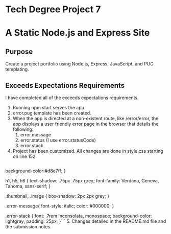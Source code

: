 # Tech Degree Project 7
# A Static Node.js and Express Site

## Purpose
Create a project portfolio using Node.js, Express, JavaScript, and PUG templating.

## Exceeds Expectations Requirements
I have completed all of the exceeds expectations requirements.

1. Running npm start serves the app.
2. error.pug template has been created.
3. When the app is directed at a non-existent route, like /error/error, the app displays a user friendly error page in the browser that details the following:
    1. error.message
    2. error.status (I use error.statusCode)
    3. error.stack
4. Project has been customized. All changes are done in style.css starting on line 152.
    ```body{
  background-color:#d8e7ff;
}

h1, h5, h6 {
  text-shadow: .75px .75px grey;
  font-family: Verdana, Geneva, Tahoma, sans-serif;
}

.thumbnail, .image {
  box-shadow: 2px 2px grey;
}

.error-message{
  font-style: italic;
  color: #000000;
}

.error-stack {
  font: .7rem Inconsolata, monospace;
  background-color: lightgray;
  padding: 25px;
}```
5. Changes detailed in the README.md file and the submission notes.